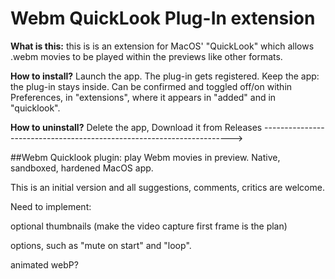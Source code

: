 # Webm QuickLook Plug-In extension

**What is this:** this is is an extension for MacOS' "QuickLook" which allows .webm movies to be played within the previews like other formats. 

**How to install?** Launch the app. The plug-in gets registered. Keep the app: the plug-in stays inside. 
Can be confirmed and toggled off/on within Preferences, in  "extensions", where it appears in "added" and in "quicklook".

**How to uninstall?** Delete the app, 
Download it from Releases  ---------------------------------------------------------------------->


##Webm Quicklook plugin: play Webm movies in preview. Native, sandboxed, hardened MacOS app.


This is an initial version and all suggestions, comments, critics are welcome.

Need to implement:

optional thumbnails (make the video capture first frame is the plan)

options, such as "mute on start" and "loop".

animated webP?
